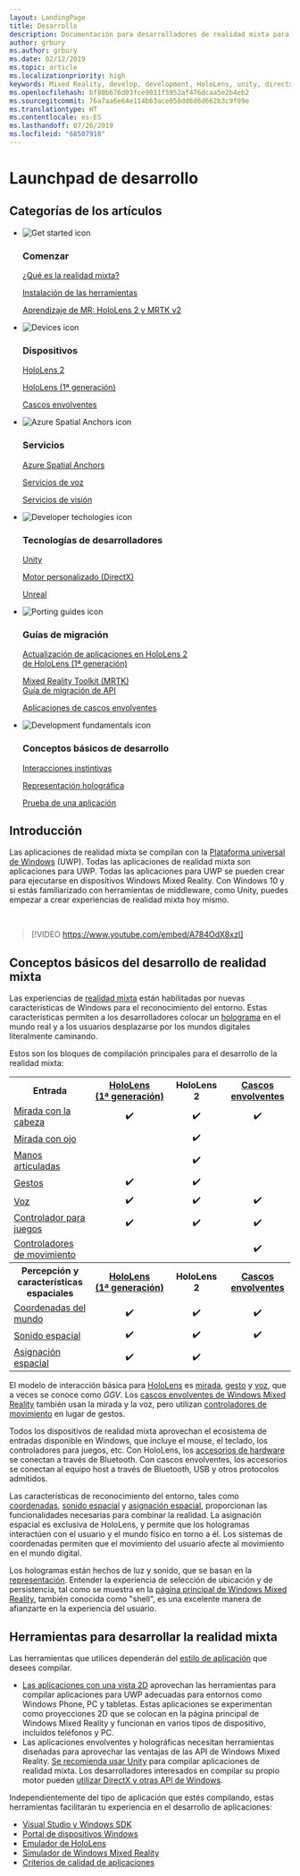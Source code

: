 ```yaml
---
layout: LandingPage
title: Desarrollo
description: Documentación para desarrolladores de realidad mixta para HoloLens y cascos envolventes.
author: grbury
ms.author: grbury
ms.date: 02/12/2019
ms.topic: article
ms.localizationpriority: high
keywords: Mixed Reality, develop, development, HoloLens, unity, directx
ms.openlocfilehash: bf80b676d03fce9011f5952af476dcaa5e2b4eb2
ms.sourcegitcommit: 76a7aa6e64e114b63ace058dd6d6d662b3c9f09e
ms.translationtype: HT
ms.contentlocale: es-ES
ms.lasthandoff: 07/26/2019
ms.locfileid: "68507918"
---
```

# <a name="development-launchpad"></a>Launchpad de desarrollo

## <a name="article-categories"></a>Categorías de los artículos


<ul class="panelContent cardsF">
    <li>
        <div class="cardSize">
            <div class="cardPadding">
                <div class="card">
                    <div class="cardImageOuter">
                        <div class="cardImage">
                            <img src="images/GetStartedIcon.png" alt="Get started icon">
                        </div>
                    </div>
                    <div class="cardText">
                        <h3>Comenzar</h3>
                        <p>
                            <a href="mixed-reality.md">¿Qué es la realidad mixta?</a>
                        </p>
                        <p>
                            <a href="install-the-tools.md">Instalación de las herramientas</a>
                        </p>
                        <p>
                            <a href="mrlearning-base-ch1.md">Aprendizaje de MR: HoloLens 2 y MRTK v2</a>
                        </p>
                    </div>
                </div>
            </div>
        </div>
    </li>
        <li>
        <div class="cardSize">
            <div class="cardPadding">
                <div class="card">
                    <div class="cardImageOuter">
                        <div class="cardImage">
                            <img src="images/HoloLens_Icon_120x130.png" alt="Devices icon">
                        </div>
                    </div>
                    <div class="cardText">
                        <h3>Dispositivos</h3>
                          <p>
                            <a href="https://www.microsoft.com/hololens/hardware" target="_blank">HoloLens 2</a>
                        </p>
                        <p>
                            <a href="hololens-hardware-details.md">HoloLens (1ª generación)</a>
                        </p>
                        <p>
                            <a href="immersive-headset-hardware-details.md">Cascos envolventes</a>
                        </p>
                    </div>
                </div>
            </div>
        </div>
    </li>
    <li>
        <div class="cardSize">
            <div class="cardPadding">
                <div class="card">
                    <div class="cardImageOuter">
                        <div class="cardImage">
                            <img src="images/AzureSpatialAnchors_Icon_120x130.png" alt="Azure Spatial Anchors icon">
                        </div>
                    </div>
                    <div class="cardText">
                        <h3>Servicios</h3>
                        <p>
                            <a href="https://docs.microsoft.com/azure/spatial-anchors" target="_blank">Azure Spatial Anchors</a>
                        </p>
                        <p>
                            <a href="https://docs.microsoft.com/azure/cognitive-services/speech-service/" target="_blank">Servicios de voz</a>
                        </p>
                        <p>
                            <a href="https://docs.microsoft.com/azure/cognitive-services/computer-vision/" target="_blank">Servicios de visión</a>
                        </p>
                    </div>
                </div>
            </div>
        </div>
    </li>
    <li>
        <div class="cardSize">
            <div class="cardPadding">
                <div class="card">
                    <div class="cardImageOuter">
                        <div class="cardImage">
                            <img src="images/Unity_Icon_120x130.png" alt="Developer techologies icon">
                        </div>
                    </div>
                    <div class="cardText">
                        <h3>Tecnologías de desarrolladores</h3>
                        <p>
                            <a href="unity-development-overview.md">Unity</a>
                        </p>
                        <p>
                            <a href="directx-development-overview.md">Motor personalizado (DirectX)</a>
                        </p>
                        <p>
                            <a href="https://www.unrealengine.com/en-US/blog/unreal-engine-4-support-for-hololens-2-released-in-early-access">Unreal</a>
                        </p>                
                    </div>
                </div>
            </div>
        </div>
    </li>
    <li>
        <div class="cardSize">
            <div class="cardPadding">
                <div class="card">
                    <div class="cardImageOuter">
                        <div class="cardImage">
                            <img src="images/PortingGuides-icon_120x130.png" alt="Porting guides icon">
                        </div>
                    </div>
                    <div class="cardText">
                        <h3>Guías de migración</h3>
                        <p>
                            <a href="mrtk-porting-guide.md">Actualización de aplicaciones en HoloLens 2<br>de HoloLens (1ª generación)</a>
                        </p>
                        <p>
                            <a href="https://microsoft.github.io/MixedRealityToolkit-Unity/Documentation/HTKToMRTKPortingGuide.html">Mixed Reality Toolkit (MRTK)<br>Guía de migración de API</a>
                        </p>
                        <p>
                            <a href="porting-guides.md">Aplicaciones de cascos envolventes</a>
                        </p>
                    </div>
                </div>
            </div>
        </div>
    </li>
    <li>
        <div class="cardSize">
            <div class="cardPadding">
                <div class="card">
                    <div class="cardImageOuter">
                        <div class="cardImage">
                            <img src="images/App_patterns_Icon_120x130.png" alt="Development fundamentals icon">
                        </div>
                    </div>
                    <div class="cardText">
                        <h3>Conceptos básicos de desarrollo</h3>
                        <p>
                            <a href="Interaction-fundamentals.md">Interacciones instintivas</a>
                        </p>
                        <p>
                            <a href="rendering.md">Representación holográfica</a>
                        </p>
                         <p>
                            <a href="testing-your-app-on-hololens.md">Prueba de una aplicación</a>
                        </p>                    
                    </div>
                </div>
            </div>
        </div>
    </li>    
</ul>

## <a name="overview"></a>Introducción

Las aplicaciones de realidad mixta se compilan con la [Plataforma universal de Windows](https://dev.windows.com/getstarted) (UWP). Todas las aplicaciones de realidad mixta son aplicaciones para UWP. Todas las aplicaciones para UWP se pueden crear para ejecutarse en dispositivos Windows Mixed Reality. Con Windows 10 y si estás familiarizado con herramientas de middleware, como Unity, puedes empezar a crear experiencias de realidad mixta hoy mismo.

<br>

>[!VIDEO https://www.youtube.com/embed/A784OdX8xzI]

## <a name="basics-of-mixed-reality-development"></a>Conceptos básicos del desarrollo de realidad mixta

Las experiencias de [realidad mixta](mixed-reality.md) están habilitadas por nuevas características de Windows para el reconocimiento del entorno. Estas características permiten a los desarrolladores colocar un [holograma](hologram.md) en el mundo real y a los usuarios desplazarse por los mundos digitales literalmente caminando. 

Estos son los bloques de compilación principales para el desarrollo de la realidad mixta:

<table>
<tr>
<th style="width:175px">Entrada</th><th style="width:125px; text-align: center;"><a href="hololens-hardware-details.md">HoloLens (1ª generación)</a></th><th style="width:125px; text-align: center;">HoloLens 2</a></th><th style="width:125px; text-align: center;"> <a href="immersive-headset-hardware-details.md">Cascos envolventes</a></th>
</tr><tr>
<td> <a href="gaze.md">Mirada con la cabeza</a></td><td style="text-align: center;">✔️</td><td style="text-align: center;">✔️</td><td style="text-align: center;">✔️</td>
</tr><tr>
<td> <a href="gaze.md">Mirada con ojo</a></td><td></td><td style="text-align: center;">✔️</td><td></td>
</tr><tr>
 <td> <a href="gestures.md">Manos articuladas</a></td><td></td><td style="text-align: center;">✔️</td><td></td>
</tr><tr>
<td> <a href="gestures.md">Gestos</a></td><td style="text-align: center;">✔️</td><td style="text-align: center;">✔️</td><td></td>
</tr><tr>
<td> <a href="voice-input.md">Voz</a></td><td style="text-align: center;">✔️</td><td style="text-align: center;">✔️</td><td style="text-align: center;">✔️</td>
</tr><tr>
<td> <a href="hardware-accessories.md">Controlador para juegos</a></td><td style="text-align: center;">✔️</td><td style="text-align: center;">✔️</td><td style="text-align: center;">✔️</td>
</tr><tr>
<td> <a href="motion-controllers.md">Controladores de movimiento</a></td><td></td><td></td><td style="text-align: center;">✔️</td>
</tr><tr>
<th style="width:175px">Percepción y características espaciales</th><th style="width:125px; text-align: center;"><a href="hololens-hardware-details.md">HoloLens (1ª generación)</a></th><th style="width:125px; text-align: center;">HoloLens 2</a></th><th style="width:125px; text-align: center;"> <a href="immersive-headset-hardware-details.md">Cascos envolventes</a></th>
</tr><tr>
<td> <a href="coordinate-systems.md">Coordenadas del mundo</a></td><td style="text-align: center;">✔️</td><td style="text-align: center;">✔️</td><td style="text-align: center;">✔️</td>
</tr><tr>
<td> <a href="spatial-sound.md">Sonido espacial</a></td><td style="text-align: center;">✔️</td><td style="text-align: center;">✔️</td><td style="text-align: center;">✔️</td>
</tr><tr>
<td> <a href="spatial-mapping.md">Asignación espacial</a></td><td style="text-align: center;">✔️</td><td style="text-align: center;">✔️</td><td></td>
</tr>
</table>



El modelo de interacción básica para [HoloLens](hololens-hardware-details.md) es [mirada](gaze.md), [gesto](gestures.md) y [voz](voice-input.md), que a veces se conoce como *GGV*. Los [cascos envolventes de Windows Mixed Reality](immersive-headset-hardware-details.md) también usan la mirada y la voz, pero utilizan [controladores de movimiento](motion-controllers.md) en lugar de gestos.

Todos los dispositivos de realidad mixta aprovechan el ecosistema de entradas disponible en Windows, que incluye el mouse, el teclado, los controladores para juegos, etc. Con HoloLens, los [accesorios de hardware](hardware-accessories.md) se conectan a través de Bluetooth. Con cascos envolventes, los accesorios se conectan al equipo host a través de Bluetooth, USB y otros protocolos admitidos.

Las características de reconocimiento del entorno, tales como [coordenadas](coordinate-systems.md), [sonido espacial](spatial-sound.md) y [asignación espacial](spatial-mapping.md), proporcionan las funcionalidades necesarias para combinar la realidad. La asignación espacial es exclusiva de HoloLens, y permite que los hologramas interactúen con el usuario y el mundo físico en torno a él. Los sistemas de coordenadas permiten que el movimiento del usuario afecte al movimiento en el mundo digital.

Los hologramas están hechos de luz y sonido, que se basan en la [representación](rendering.md). Entender la experiencia de selección de ubicación y de persistencia, tal como se muestra en la [página principal de Windows Mixed Reality](navigating-the-windows-mixed-reality-home.md), también conocida como "shell", es una excelente manera de afianzarte en la experiencia del usuario.

## <a name="tools-for-developing-mixed-reality"></a>Herramientas para desarrollar la realidad mixta

Las herramientas que utilices dependerán del [estilo de aplicación](app-views.md) que desees compilar.
* [Las aplicaciones con una vista 2D](building-2d-apps.md) aprovechan las herramientas para compilar aplicaciones para UWP adecuadas para entornos como Windows Phone, PC y tabletas. Estas aplicaciones se experimentan como proyecciones 2D que se colocan en la página principal de Windows Mixed Reality y funcionan en varios tipos de dispositivo, incluidos teléfonos y PC.
* Las aplicaciones envolventes y holográficas necesitan herramientas diseñadas para aprovechar las ventajas de las API de Windows Mixed Reality. [Se recomienda usar Unity](unity-development-overview.md) para compilar aplicaciones de realidad mixta. Los desarrolladores interesados en compilar su propio motor pueden [utilizar DirectX y otras API de Windows](directx-development-overview.md).

Independientemente del tipo de aplicación que estés compilando, estas herramientas facilitarán tu experiencia en el desarrollo de aplicaciones:
* [Visual Studio y Windows SDK](using-visual-studio.md)
* [Portal de dispositivos Windows](using-the-windows-device-portal.md)
* [Emulador de HoloLens](using-the-hololens-emulator.md)
* [Simulador de Windows Mixed Reality](using-the-windows-mixed-reality-simulator.md)
* [Criterios de calidad de aplicaciones](app-quality-criteria.md)


